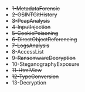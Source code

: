 - ~~1-MetadataForensic~~
- ~~2-OSINTGitHistory~~
- ~~3-PcapAnalysis~~
- ~~4-InputInjection~~
- ~~5-CookiePoisoning~~
- ~~6-DirectObjectReferencing~~
- ~~7-LogsAnalysis~~
- 8-AccessList
- ~~9-RansomwareDecryption~~
- 10-SteganographyExposure
- ~~11-HtmlView~~
- ~~12-TypeConversion~~
- 13-Decryption
